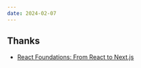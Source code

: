 ```yaml
---
date: 2024-02-07
---
```






## Thanks

- [React Foundations: From React to Next.js](https://nextjs.org/learn/react-foundations/from-react-to-nextjs)

